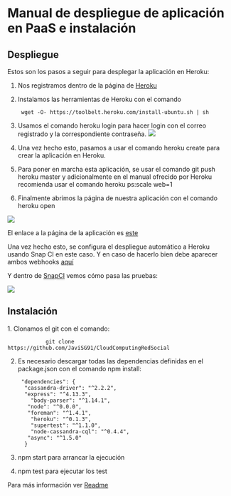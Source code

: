 <h1>Manual de despliegue de aplicación en PaaS e instalación</h1>

<h2>Despliegue</h2>  

Estos son los pasos a seguir para desplegar la aplicación en Heroku:

1. Nos registramos dentro de la página de [Heroku](https://dashboard.heroku.com/)
2. Instalamos las herramientas de Heroku con el comando

        wget -O- https://toolbelt.heroku.com/install-ubuntu.sh | sh  


3. Usamos el comando heroku login para hacer login con el correo registrado y la correspondiente contraseña.
![](http://googledrive.com/host/0ByKPAGLB_FgcU1E3LVk2dWxsVzA/heroku_login.png)
4. Una vez hecho esto, pasamos a usar el comando heroku create para crear la aplicación en Heroku.

5. Para poner en marcha esta aplicación, se usar el comando git push heroku master y adicionalmente en el manual ofrecido por Heroku recomienda usar el comando heroku ps:scale web=1

6. Finalmente abrimos la página de nuestra aplicación con el comando heroku open

![](http://googledrive.com/host/0ByKPAGLB_FgcU1E3LVk2dWxsVzA/heroku.png)

El enlace a la página de la aplicación es [este](https://stark-fjord-3673.herokuapp.com/)

Una vez hecho esto, se configura el despliegue automático a Heroku usando Snap CI en este caso. Y en caso de hacerlo bien debe aparecer ambos webhooks [aquí](https://github.com/JaviSG91/CloudComputingRedSocial/settings/hooks)

Y dentro de [SnapCI](https://snap-ci.com/JaviSG91/CloudComputingRedSocial/branch/master) vemos cómo pasa las pruebas:

![](http://googledrive.com/host/0ByKPAGLB_FgcU1E3LVk2dWxsVzA/snapci3.png)

<h2>Instalación</h2>  
1. Clonamos el git con el comando:

                git clone https://github.com/JaviSG91/CloudComputingRedSocial

2. Es necesario descargar todas las dependencias definidas en el package.json con el comando npm install:

        "dependencies": {
         "cassandra-driver": "^2.2.2",
         "express": "^4.13.3",
           "body-parser": "^1.14.1",
          "node": "^0.0.0",
          "foreman": "^1.4.1",
           "heroku": "^0.1.3",
           "supertest": "^1.1.0",
           "node-cassandra-cql": "^0.4.4",
          "async": "^1.5.0"
         }
         
3. npm start para arrancar la ejecución
4. npm test para ejecutar los test

Para más información ver [Readme](https://github.com/JaviSG91/CloudComputingRedSocial/blob/master/README.md)

